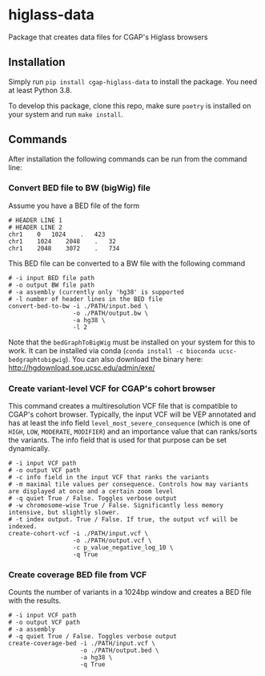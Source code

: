 
# higlass-data
Package that creates data files for CGAP's Higlass browsers

## Installation

Simply run `pip install cgap-higlass-data` to install the package. You need at least Python 3.8.

To develop this package, clone this repo, make sure `poetry` is installed on your system and run `make install`.

## Commands

After installation the following commands can be run from the command line:

### Convert BED file to BW (bigWig) file

Assume you have a BED file of the form
```
# HEADER LINE 1
# HEADER LINE 2
chr1	0	1024	.	423
chr1	1024	2048	.	32
chr1	2048	3072	.	734
```
This BED file can be converted to a BW file with the following command

```
# -i input BED file path
# -o output BW file path
# -a assembly (currently only 'hg38' is supported
# -l number of header lines in the BED file
convert-bed-to-bw -i ./PATH/input.bed \
                  -o ./PATH/output.bw \
                  -a hg38 \
                  -l 2

```
Note that the `bedGraphToBigWig` must be installed on your system for this to work. It can be installed via conda (`conda install -c bioconda ucsc-bedgraphtobigwig`). You can also download the binary here: http://hgdownload.soe.ucsc.edu/admin/exe/

### Create variant-level VCF for CGAP's cohort browser

This command creates a multiresolution VCF file that is compatible to CGAP's cohort browser. Typically, the input VCF will be VEP annotated and has at least the info field `level_most_severe_consequence` (which is one of `HIGH`, `LOW`, `MODERATE`, `MODIFIER`) and an importance value that can ranks/sorts the variants. The info field that is used for that purpose can be set dynamically.

```
# -i input VCF path
# -o output VCF path
# -c info field in the input VCF that ranks the variants
# -m maximal tile values per consequence. Controls how may variants are displayed at once and a certain zoom level
# -q quiet True / False. Toggles verbose output
# -w chromosome-wise True / False. Significantly less memory intensive, but slightly slower.
# -t index output. True / False. If true, the output vcf will be indexed.
create-cohort-vcf -i ./PATH/input.vcf \
                  -o ./PATH/output.vcf \
                  -c p_value_negative_log_10 \
                  -q True

```

### Create coverage BED file from VCF

Counts the number of variants in a 1024bp window and creates a BED file with the results.

```
# -i input VCF path
# -o output VCF path
# -a assembly
# -q quiet True / False. Toggles verbose output
create-coverage-bed -i ./PATH/input.vcf \
                    -o ./PATH/output.bed \
                    -a hg38 \
                    -q True

```

